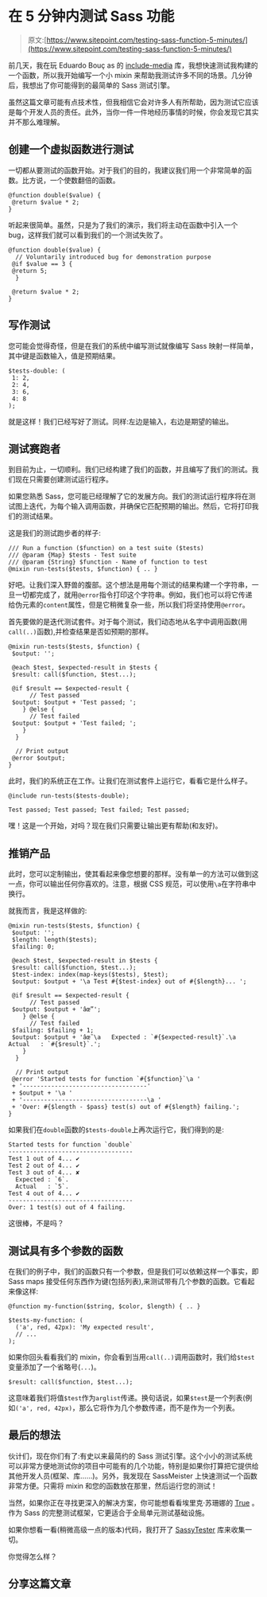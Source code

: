 # 在 5 分钟内测试 Sass 功能

> 原文:[https://www.sitepoint.com/testing-sass-function-5-minutes/](https://www.sitepoint.com/testing-sass-function-5-minutes/)

前几天，我在玩 Eduardo Bouç as 的 [include-media](https://github.com/eduardoboucas/include-media/) 库，我想快速测试我构建的一个函数，所以我开始编写一个小 mixin 来帮助我测试许多不同的场景。几分钟后，我想出了你可能得到的最简单的 Sass 测试引擎。

虽然这篇文章可能有点技术性，但我相信它会对许多人有所帮助，因为测试它应该是每个开发人员的责任。此外，当你一件一件地经历事情的时候，你会发现它其实并不那么难理解。

## 创建一个虚拟函数进行测试

一切都从要测试的函数开始。对于我们的目的，我建议我们用一个非常简单的函数。比方说，一个使数翻倍的函数。

```
@function double($value) {
 @return $value * 2;
}
```

听起来很简单。虽然，只是为了我们的演示，我们将主动在函数中引入一个 bug，这样我们就可以看到我们的一个测试失败了。

```
@function double($value) {
  // Voluntarily introduced bug for demonstration purpose
 @if $value == 3 {
 @return 5;
  }

 @return $value * 2;
}
```

## 写作测试

您可能会觉得奇怪，但是在我们的系统中编写测试就像编写 Sass 映射一样简单，其中键是函数输入，值是预期结果。

```
$tests-double: (
 1: 2,
 2: 4,
 3: 6,
 4: 8
);
```

就是这样！我们已经写好了测试。同样:左边是输入，右边是期望的输出。

## 测试赛跑者

到目前为止，一切顺利。我们已经构建了我们的函数，并且编写了我们的测试。我们现在只需要创建测试运行程序。

如果您熟悉 Sass，您可能已经理解了它的发展方向。我们的测试运行程序将在测试图上迭代，为每个输入调用函数，并确保它匹配预期的输出。然后，它将打印我们的测试结果。

这是我们的测试跑步者的样子:

```
/// Run a function ($function) on a test suite ($tests)
/// @param {Map} $tests - Test suite
/// @param {String} $function - Name of function to test
@mixin run-tests($tests, $function) { .. }
```

好吧。让我们深入野兽的腹部。这个想法是用每个测试的结果构建一个字符串，一旦一切都完成了，就用`@error`指令打印这个字符串。例如，我们也可以将它传递给伪元素的`content`属性，但是它稍微复杂一些，所以我们将坚持使用`@error`。

首先要做的是迭代测试套件。对于每个测试，我们动态地从名字中调用函数(用`call(..)`函数),并检查结果是否如预期的那样。

```
@mixin run-tests($tests, $function) {
 $output: '';

 @each $test, $expected-result in $tests {
 $result: call($function, $test...);

 @if $result == $expected-result {
      // Test passed
 $output: $output + 'Test passed; ';
    } @else {
      // Test failed
 $output: $output + 'Test failed; ';
    }
  }

  // Print output
 @error $output;
}
```

此时，我们的系统正在工作。让我们在测试套件上运行它，看看它是什么样子。

```
@include run-tests($tests-double);
```

```
Test passed; Test passed; Test failed; Test passed;
```

嘿！这是一个开始，对吗？现在我们只需要让输出更有帮助(和友好)。

## 推销产品

此时，您可以定制输出，使其看起来像您想要的那样。没有单一的方法可以做到这一点，你可以输出任何你喜欢的。注意，根据 CSS 规范，可以使用`\a`在字符串中换行。

就我而言，我是这样做的:

```
@mixin run-tests($tests, $function) {
 $output: '';
 $length: length($tests);
 $failing: 0;

 @each $test, $expected-result in $tests {
 $result: call($function, $test...);
 $test-index: index(map-keys($tests), $test);
 $output: $output + '\a Test #{$test-index} out of #{$length}... ';

 @if $result == $expected-result {
      // Test passed
 $output: $output + 'âœ”';
    } @else {
      // Test failed
 $failing: $failing + 1;
 $output: $output + 'âœ˜\a   Expected : `#{$expected-result}`.\a   Actual   : `#{$result}`.';
    }
  }

  // Print output
 @error 'Started tests for function `#{$function}`\a '
 + '-----------------------------------'
 + $output + '\a '
 + '-----------------------------------\a '
 + 'Over: #{$length - $pass} test(s) out of #{$length} failing.';
}
```

如果我们在`double`函数的`$tests-double`上再次运行它，我们得到的是:

```
Started tests for function `double`
-----------------------------------
Test 1 out of 4... ✔
Test 2 out of 4... ✔
Test 3 out of 4... ✘
  Expected : `6`.
  Actual   : `5`.
Test 4 out of 4... ✔
-----------------------------------
Over: 1 test(s) out of 4 failing.
```

这很棒，不是吗？

## 测试具有多个参数的函数

在我们的例子中，我们的函数只有一个参数，但是我们可以依赖这样一个事实，即 Sass maps 接受任何东西作为键(包括列表),来测试带有几个参数的函数。它看起来像这样:

```
@function my-function($string, $color, $length) { .. }

$tests-my-function: (
  ('a', red, 42px): 'My expected result',
  // ...
);
```

如果你回头看看我们的 mixin，你会看到当用`call(..)`调用函数时，我们给`$test`变量添加了一个省略号(`...`)。

```
$result: call($function, $test...);
```

这意味着我们将值`$test`作为`arglist`传递。换句话说，如果`$test`是一个列表(例如`('a', red, 42px)`，那么它将作为几个参数传递，而不是作为一个列表。

## 最后的想法

伙计们，现在你们有了:有史以来最简约的 Sass 测试引擎。这个小小的测试系统可以非常方便地测试你的项目中可能有的几个功能，特别是如果你打算把它提供给其他开发人员(框架、库……)。另外，我发现在 SassMeister 上快速测试一个函数非常方便。只需将 mixin 和您的函数放在那里，然后运行您的测试！

当然，如果你正在寻找更深入的解决方案，你可能想看看埃里克·苏珊娜的 [True](http://www.ericsuzanne.com/true/) 。作为 Sass 的完整测试框架，它更适合于全局单元测试基础设施。

如果你想看一看(稍微高级一点的版本)代码，我打开了 [SassyTester](https://github.com/HugoGiraudel/SassyTester) 库来收集一切。

你觉得怎么样？

## 分享这篇文章